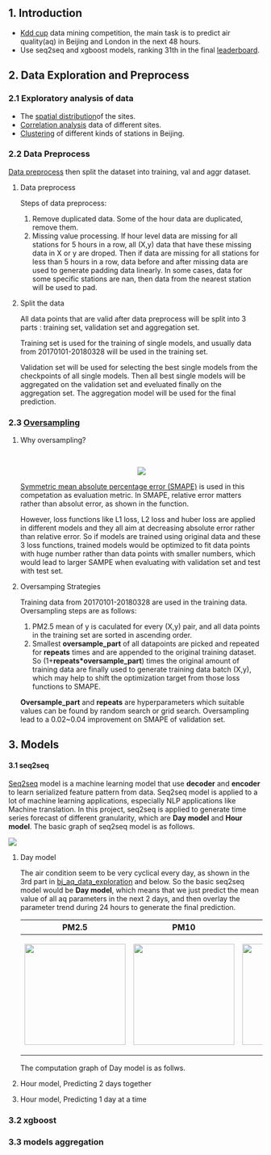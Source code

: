 ## 1. Introduction

- [Kdd cup](https://biendata.com/competition/kdd_2018/) data mining competition, the main task is to predict air quality(aq) in Beijing and London in the next 48 hours. 
- Use seq2seq and xgboost models, ranking 31th in the final [leaderboard](https://biendata.com/competition/kdd_2018/ranking_list/).

## 2. Data Exploration and Preprocess

### 2.1 Exploratory analysis of data

- The [spatial distribution](https://github.com/txytju/air-quality-prediction/blob/master/exploration/bj_weather_data_exploration.ipynb)of the sites.
- [Correlation analysis](https://github.com/txytju/air-quality-prediction/blob/master/exploration/bj_aq_data_exploration.ipynb) data of different sites.
- [Clustering](https://github.com/txytju/air-quality-prediction/blob/master/exploration/clusting.ipynb) of different kinds of stations in Beijing.

### 2.2 Data Preprocess

[Data preprocess](https://github.com/txytju/air-quality-prediction/blob/master/data_preprocess.py) then split the dataset into training, val and aggr dataset.

1. Data preprocess

   Steps of data preprocess:

   1. Remove duplicated data. Some of the hour data are duplicated, remove them.
   2. Missing value processing. If hour level data are missing for all stations for 5 hours in a row, all (X,y) data that have these missing data in X or y are droped. Then if data are missing for all stations for less than 5 hours in a row, data before and after missing data are used to generate padding data linearly. In some cases, data for some specific stations are nan, then data from the nearest station will be used to pad.

2. Split the data

   All data points that are valid after data preprocess will be split into 3 parts : training set, validation set and aggregation set. 

   Training set is used for the training of single models, and usually data from 20170101-20180328 will be used in the training set. 

   Validation set will be used for selecting the best single models from the checkpoints of all single models. Then all best single models will be aggregated on the validation set and eveluated finally on the aggregation set. The aggregation model will be used for the final prediction.

### 2.3 [Oversampling](https://github.com/txytju/air-quality-prediction/blob/master/model/seq2seq/seq2seq_data_util.py)

1. Why oversampling?

   ​	<div style="text-align: center"> <img src="http://p3rz3gu1u.bkt.clouddn.com/2018-07-02-Screen%20Shot%202018-07-02%20at%205.20.26%20PM.png"/> </div>

   [Symmetric mean absolute percentage error (SMAPE)](https://en.wikipedia.org/wiki/Symmetric_mean_absolute_percentage_error) is used in this competation as evaluation metric. In SMAPE, relative error matters rather than absolut error, as shown in the function.

   However, loss functions like L1 loss, L2 loss and huber loss are applied in different models and they all aim at decreasing absolute error rather than relative error. So if models are trained using original data and these 3 loss functions, trained models would be optimized to fit data points with huge number rather than data points with smaller numbers, which would lead to larger SAMPE when evaluating with validation set and test with test set.

2. Oversamping Strategies

   Training data from 20170101-20180328 are used in the training data. Oversampling steps are as follows:

   1. PM2.5 mean of y is caculated for every (X,y) pair, and all data points in the training set are sorted in ascending order. 
   2. Smallest **oversample_part** of all datapoints are picked and repeated for **repeats** times and are appended to the original training dataset. So (1+**repeats*oversample_part**) times the original amount of training data are finally used to generate training data batch (X,y), which may help to shift the optimization target from those loss functions to SMAPE. 

   **Oversample_part** and **repeats** are hyperparameters which suitable values can be found by random search or grid search. Oversampling lead to a 0.02~0.04 improvement on SMAPE of validation set.

## 3. Models

#### 3.1 seq2seq

[Seq2seq](https://github.com/google/seq2seq) model is a machine learning model that use **decoder** and **encoder** to learn serialized feature pattern from data. Seq2seq model is applied to a lot of machine learning applications, especially NLP applications like Machine translation. In this project, seq2seq is applied to generate time series forecast of different granularity, which are **Day model** and **Hour model**. The basic graph of seq2seq model is as follows.

![](http://p3rz3gu1u.bkt.clouddn.com/2018-07-02-105238.png)

1. Day model

   The air condition seem to be very cyclical every day, as shown in the 3rd part in  [bj_aq_data_exploration](https://github.com/txytju/air-quality-prediction/blob/master/exploration/bj_aq_data_exploration.ipynb) and below. So the basic seq2seq model would be **Day model**, which means that we just predict the mean value of all aq parameters in the next 2 days, and then overlay the parameter trend during 24 hours to generate the final prediction.

   |                            PM2.5                             |                             PM10                             |                              O3                              |                             NO2                              |
   | :----------------------------------------------------------: | :----------------------------------------------------------: | :----------------------------------------------------------: | :----------------------------------------------------------: |
   | <p float="left"> <img src="http://p3rz3gu1u.bkt.clouddn.com/2018-07-02-104135.png" width="200" />  </p> | <p float="left"> <img src="http://p3rz3gu1u.bkt.clouddn.com/2018-07-02-104144.png" width="200" />  </p> | <p float="left"> <img src="http://p3rz3gu1u.bkt.clouddn.com/2018-07-02-104219.png" width="200" />  </p> | <p float="left"> <img src="http://p3rz3gu1u.bkt.clouddn.com/2018-07-02-104240.png" width="200" />  </p> |

   The computation graph of Day model is as follws.
   

2. Hour model, Predicting 2 days together

3. Hour model, Predicting 1 day at a time

### 3.2 xgboost

### 3.3 models aggregation


